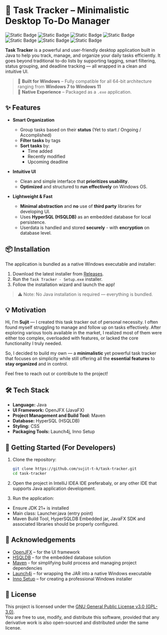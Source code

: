 # 📝 Task Tracker – Minimalistic Desktop To-Do Manager

![Static Badge](https://img.shields.io/badge/Java-blue) ![Static Badge](https://img.shields.io/badge/OpenJFX-purple) ![Static Badge](https://img.shields.io/badge/css-lavendar) ![Static Badge](https://img.shields.io/badge/Maven-orange) ![Static Badge](https://img.shields.io/badge/HSQLDB-gold) ![Static Badge](https://img.shields.io/badge/Launch4j-green) ![Static Badge](https://img.shields.io/badge/Inno%20Setup-gray)

**Task Tracker** is a powerful and user-friendly desktop application built in Java to help you track, manage, and organize your daily tasks efficiently. It goes beyond traditional to-do lists by supporting tagging, smart filtering, status grouping, and deadline tracking — all wrapped in a clean and intuitive UI.

> 🔹 **Built for Windows** – Fully compatible for all 64-bit architecture ranging from **Windows 7 to Windows 11**  
> 🔹 **Native Experience** – Packaged as a `.exe` application.

## ✨ Features

- **Smart Organization**
  - Group tasks based on their **status** (Yet to start / Ongoing / Accomplished)
  - **Filter tasks** by tags
  - **Sort tasks** by:
    - Time added
    - Recently modified
    - Upcoming deadline

- **Intuitive UI**
  - Clean and simple interface that **prioritizes usability**.
  - **Optimized** and structured to **run effectively** on Windows OS.

- **Lightweight & Fast**
  - **Minimal abstraction** and **no** use of **third party** libraries for developing UI.
  - Uses **HyperSQL (HSQLDB)** as an embedded database for local persistence.
  - Userdata is handled and stored **securely** - with **encryption** on database level.

## 📦 Installation

The application is bundled as a native Windows executable and installer:

1. Download the latest installer from [Releases](https://github.com/sujit-t-k/task-tracker/releases).
2. Run the `Task Tracker - Setup.exe` installer.
3. Follow the installation wizard and launch the app!

> ⚠️ Note: No Java installation is required — everything is bundled.

## 💡 Motivation

Hi, I’m **Sujit** — I created this task tracker out of personal necessity. I often found myself struggling to manage and follow up on tasks effectively. After exploring various tools available in the market, I realized most of them were either too complex, overloaded with features, or lacked the core functionality I truly needed.

So, I decided to build my own — a **minimalistic** yet powerful task tracker that focuses on simplicity while still offering all the **essential features** to **stay organized** and in control.

Feel free to reach out or contribute to the project!

## 🛠️ Tech Stack

- **Language:** Java
- **UI Framework:** OpenJFX (JavaFX)
- **Project Management and Build Tool:** Maven 
- **Database:** HyperSQL (HSQLDB)  
- **Styling:** CSS  
- **Packaging Tools:** Launch4j, Inno Setup

## 🚀 Getting Started (For Developers)

1. Clone the repository:
   ```bash
   git clone https://github.com/sujit-t-k/task-tracker.git
   cd task-tracker
   
2. Open the project in IntelliJ IDEA IDE preferabaly, or any other IDE that supports Java application development.

3. Run the application:
- Ensure JDK 21+ is installed
- Main class: Launcher.java (entry point)
- Maven Build Tool, HyperSQLDB Embedded jar, JavaFX SDK and associated libraries should be properly configured.

## 🙌 Acknowledgements

- [OpenJFX](https://openjfx.io/) – for the UI framework
- [HSQLDB](http://hsqldb.org/) – for the embedded database solution
- [Maven](https://maven.apache.org/) - for simplifying build process and managing project dependencies
- [Launch4j](http://launch4j.sourceforge.net/) – for wrapping the JAR into a native Windows executable
- [Inno Setup](https://jrsoftware.org/isinfo.php) – for creating a professional Windows installer

## 📃 License

This project is licensed under the [GNU General Public License v3.0 (GPL-3.0)](https://www.gnu.org/licenses/gpl-3.0.en.html).  
You are free to use, modify, and distribute this software, provided that any derivative work is also open-sourced and distributed under the same license.
